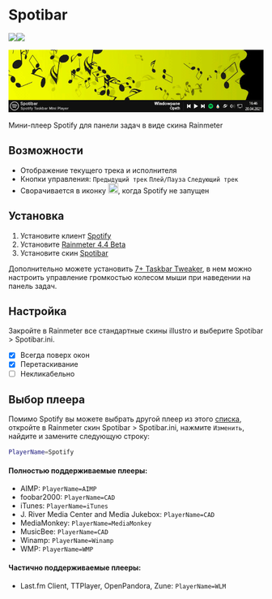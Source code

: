 # Spotibar

<img src="https://img.shields.io/github/v/release/avenom/spotibar?label=Release"><img src="https://img.shields.io/github/downloads/avenom/spotibar/total?label=Downloads">

<img src="https://raw.githubusercontent.com/avenom/Spotibar/main/Spotify.png">

Мини-плеер Spotify для панели задач в виде скина Rainmeter

## Возможности

* Отображение текущего трека и исполнителя
* Кнопки управления:  `Предыдущий трек` `Плей/Пауза` `Следующий трек`
* Сворачивается в иконку <img src="https://i.ibb.co/TgfGKGR/Spotify.png" width="20" height="20"/>, когда Spotify не запущен

## Установка

1. Установите клиент [Spotify](https://spotify.com/ru-ru/download/windows)
2. Установите [Rainmeter 4.4 Beta](https://rainmeter.net)
3. Установите скин [Spotibar](http)

Дополнительно можете установить [7+ Taskbar Tweaker](https://rammichael.com/7-taskbar-tweaker), в нем можно настроить управление громкостью колесом мыши при наведении на панель задач.

## Настройка

Закройте в Rainmeter все стандартные скины illustro и выберите Spotibar > Spotibar.ini.
* [x] Всегда поверх окон
* [x] Перетаскивание
* [ ] Некликабельно

## Выбор плеера

Помимо Spotify вы можете выбрать другой плеер из этого [списка](https://docs.rainmeter.net/manual/measures/nowplaying), откройте в Rainmeter скин Spotibar > Spotibar.ini, нажмите `Изменить`, найдите и замените следующую строку:

```bash
PlayerName=Spotify
```

#### Полностью поддерживаемые плееры:
* AIMP: `PlayerName=AIMP`
* foobar2000: `PlayerName=CAD`
* iTunes: `PlayerName=iTunes`
* J. River Media Center and Media Jukebox: `PlayerName=CAD`
* MediaMonkey: `PlayerName=MediaMonkey`
* MusicBee: `PlayerName=CAD`
* Winamp: `PlayerName=Winamp`
* WMP: `PlayerName=WMP`

#### Частично поддерживаемые плееры:
* Last.fm Client, TTPlayer, OpenPandora, Zune: `PlayerName=WLM`

